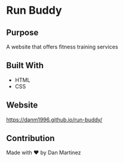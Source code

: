 # Run Buddy

## Purpose
A website that offers fitness training services

## Built With
* HTML
* CSS

## Website
https://danm1996.github.io/run-buddy/

## Contribution
Made with ❤️ by Dan Martinez

